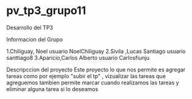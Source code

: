 # pv_tp3_grupo11
Desarrollo del TP3

Informacion del Grupo 

1.Chiliguay, Noel usuario NoelChiliguay
2.Sivila ,Lucas Santiago usuario santtiago8
3.Aparicio,Carlos Alberto usuario Carlosfiunju

Descripccion del proyecto 
Este proyecto lo que nos permite es  agregar tareas como por ejemplo "subir el tp" , vizualizar las tareas que agreguemos tambien permite marcar cuando realizamos las tareas y eliminar alguna tarea si lo deseamos